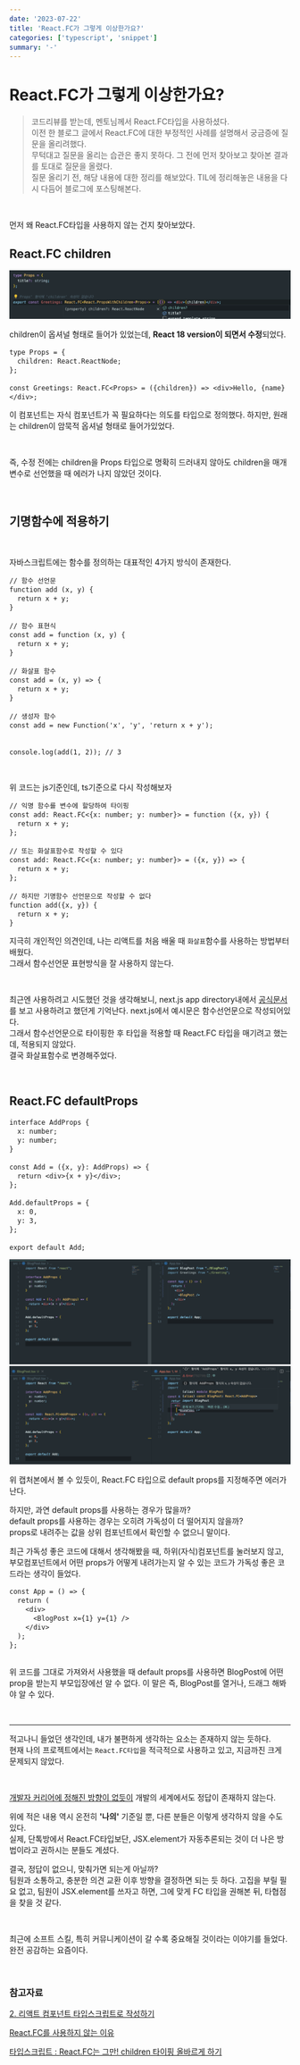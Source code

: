 ```yaml
---
date: '2023-07-22'
title: 'React.FC가 그렇게 이상한가요?'
categories: ['typescript', 'snippet']
summary: '-'
---
```


# React.FC가 그렇게 이상한가요?

> 코드리뷰를 받는데, 멘토님께서 React.FC타입을 사용하셨다.  
> 이전 한 블로그 글에서 React.FC에 대한 부정적인 사례를 설명해서 궁금증에 질문을 올리려했다.  
> 무턱대고 질문을 올리는 습관은 좋지 못하다. 그 전에 먼저 찾아보고 찾아본 결과를 토대로 질문을 올렸다.  
> 질문 올리기 전, 해당 내용에 대한 정리를 해보았다. TIL에 정리해놓은 내용을 다시 다듬어 블로그에 포스팅해본다.

<br>

먼저 왜 React.FC타입을 사용하지 않는 건지 찾아보았다.

## React.FC children

![React.FC type have note children](./React.FC-chilren-default.png)

children이 옵셔널 형태로 들어가 있었는데, **React 18 version이 되면서 수정**되었다.

```TSX
type Props = {
  children: React.ReactNode;
};

const Greetings: React.FC<Props> = ({children}) => <div>Hello, {name}</div>;
```

이 컴포넌트는 자식 컴포넌트가 꼭 필요하다는 의도를 타입으로 정의했다. 하지만, 원래는 children이 암묵적 옵셔널 형태로 들어가있었다.

<br>

즉, 수정 전에는 children을 Props 타입으로 명확히 드러내지 않아도 children을 매개변수로 선언했을 때 에러가 나지 않았던 것이다.

<br>

## 기명함수에 적용하기

<br>

자바스크립트에는 함수를 정의하는 대표적인 4가지 방식이 존재한다.

```JS
// 함수 선언문
function add (x, y) {
  return x + y;
}

// 함수 표현식
const add = function (x, y) {
  return x + y;
}

// 화살표 함수
const add = (x, y) => {
  return x + y;
}

// 생성자 함수
const add = new Function('x', 'y', 'return x + y');


console.log(add(1, 2)); // 3
```

<br>

위 코드는 js기준인데, ts기준으로 다시 작성해보자

```TS
// 익명 함수를 변수에 할당하여 타이핑
const add: React.FC<{x: number; y: number}> = function ({x, y}) {
  return x + y;
};

// 또는 화살표함수로 작성할 수 있다
const add: React.FC<{x: number; y: number}> = ({x, y}) => {
  return x + y;
};

// 하지만 기명함수 선언문으로 작성할 수 없다
function add({x, y}) {
  return x + y;
}
```

지극히 개인적인 의견인데, 나는 리액트를 처음 배울 때 `화살표`함수를 사용하는 방법부터 배웠다.  
그래서 함수선언문 표현방식을 잘 사용하지 않는다.

<br>

최근엔 사용하려고 시도했던 것을 생각해보니, next.js app directory내에서 [공식문서](https://nextjs.org/docs/pages/building-your-application/routing/api-routes)를 보고 사용하려고 했던게 기억난다. next.js에서 예시문은 함수선언문으로 작성되어있다.  
그래서 함수선언문으로 타이핑한 후 타입을 적용할 때 React.FC 타입을 매기려고 했는데, 적용되지 않았다.  
결국 화살표함수로 변경해주었다.

<br>

## React.FC defaultProps

```TSX
interface AddProps {
  x: number;
  y: number;
}

const Add = ({x, y}: AddProps) => {
  return <div>{x + y}</div>;
};

Add.defaultProps = {
  x: 0,
  y: 3,
};

export default Add;
```

![JSX.element 타입일 때](./default-props-1.png)
![React.FC 타입일 때](./default-props-2.png)

위 캡처본에서 볼 수 있듯이, React.FC 타입으로 default props를 지정해주면 에러가 난다.

하지만, 과연 default props를 사용하는 경우가 많을까?  
default props를 사용하는 경우는 오히려 가독성이 더 떨어지지 않을까?  
props로 내려주는 값을 상위 컴포넌트에서 확인할 수 없으니 말이다.

최근 가독성 좋은 코드에 대해서 생각해봤을 때, 하위(자식)컴포넌트를 눌러보지 않고, 부모컴포넌트에서 어떤 props가 어떻게 내려가는지 알 수 있는 코드가 가독성 좋은 코드라는 생각이 들었다.

```TSX
const App = () => {
  return (
    <div>
      <BlogPost x={1} y={1} />
    </div>
  );
};


```

위 코드를 그대로 가져와서 사용했을 때 default props를 사용하면 BlogPost에 어떤 prop을 받는지 부모입장에선 알 수 없다.
이 말은 즉, BlogPost를 열거나, 드래그 해봐야 알 수 있다.

<br>

---

적고나니 들었던 생각인데, 내가 불편하게 생각하는 요소는 존재하지 않는 듯하다.  
현재 나의 프로젝트에서는 `React.FC타입`을 적극적으로 사용하고 있고, 지금까진 크게 문제되지 않았다.

<br>

[개발자 커리어에 정해진 방향이 없듯이](https://geuni620.github.io/blog/2023/5/20/%EA%B0%9C%EB%B0%9C%EC%9E%90%EC%9D%98_%EC%BB%A4%EB%A6%AC%EC%96%B4/) 개발의 세계에서도 정답이 존재하지 않는다.

위에 적은 내용 역시 온전히 **'나의'** 기준일 뿐, 다른 분들은 이렇게 생각하지 않을 수도 있다.  
실제, 단톡방에서 React.FC타입보단, JSX.element가 자동추론되는 것이 더 나은 방법이라고 권하시는 분들도 계셨다.

결국, 정답이 없으니, 맞춰가면 되는게 아닐까?  
팀원과 소통하고, 충분한 의견 교환 이후 방향을 결정하면 되는 듯 하다.
고집을 부릴 필요 없고, 팀원이 JSX.element를 쓰자고 하면, 그에 맞게 FC 타입을 권해본 뒤, 타협점을 찾을 것 같다.

<br>

최근에 소프트 스킬, 특히 커뮤니케이션이 갈 수록 중요해질 것이라는 이야기를 들었다.  
완전 공감하는 요즘이다.

<br>

### 참고자료

[2. 리액트 컴포넌트 타입스크립트로 작성하기](https://react.vlpt.us/using-typescript/02-ts-react-basic.html)

[React.FC를 사용하지 않는 이유](https://yceffort.kr/2022/03/dont-use-react-fc)

[타입스크립트 : React.FC는 그만! children 타이핑 올바르게 하기](https://itchallenger.tistory.com/641)
